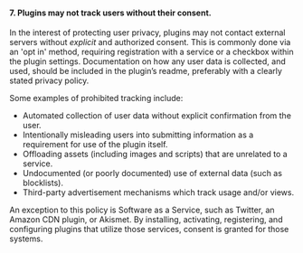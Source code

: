 <h4>7. Plugins may not track users without their consent.</h4>

In the interest of protecting user privacy, plugins may not contact external servers without <em>explicit</em> and authorized consent. This is commonly done via an 'opt in' method, requiring registration with a service or a checkbox within the plugin settings. Documentation on how any user data is collected, and used, should be included in the plugin’s readme, preferably with a clearly stated privacy policy.

Some examples of prohibited tracking include:

<ul>
	<li>Automated collection of user data without explicit confirmation from the user.</li>
	<li>Intentionally misleading users into submitting information as a requirement for use of the plugin itself.</li>
	<li>Offloading assets (including images and scripts) that are unrelated to a service.</li>
	<li>Undocumented (or poorly documented) use of external data (such as blocklists).</li>
	<li>Third-party advertisement mechanisms which track usage and/or views.</li>
</ul>

An exception to this policy is Software as a Service, such as Twitter, an Amazon CDN plugin, or Akismet. By installing, activating, registering, and configuring plugins that utilize those services, consent is granted for those systems.